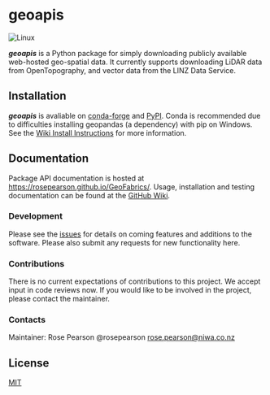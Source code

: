 # geoapis

![Linux](https://github.com/niwa/geoapis/actions/workflows/linux-test.yml/badge.svg)

**_geoapis_** is a Python package for simply downloading publicly available web-hosted geo-spatial data. It currently supports downloading LiDAR data from OpenTopography, and vector data from the LINZ Data Service.

## Installation
**_geoapis_** is avaliable on [conda-forge](https://anaconda.org/conda-forge/geoapis) and [PyPI](https://pypi.org/project/geoapis/). Conda is recommended due to difficulties installing geopandas (a dependency) with pip on Windows. See the [Wiki Install Instructions](https://github.com/niwa/geoapis/wiki/Package-Install-Instructions) for more information.

## Documentation
Package API documentation is hosted at https://rosepearson.github.io/GeoFabrics/. Usage, installation and testing documentation can be found at the [GitHub Wiki](https://github.com/niwa/geoapis/wiki).

### Development
Please see the [issues](https://github.com/niwa/geoapis/issues) for details on coming features and additions to the software. Please also submit any requests for new functionality here.

### Contributions
There is no current expectations of contributions to this project. We accept input in code reviews now. If you would like to be involved in the project, please contact the maintainer.

### Contacts
Maintainer: Rose Pearson @rosepearson rose.pearson@niwa.co.nz

## License
[MIT](https://github.com/rosepearson/geoapis/LICENSE)
